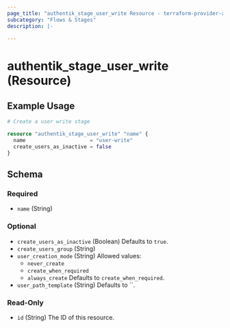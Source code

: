 ```yaml
---
page_title: "authentik_stage_user_write Resource - terraform-provider-authentik"
subcategory: "Flows & Stages"
description: |-
  
---
```


# authentik_stage_user_write (Resource)



## Example Usage

```terraform
# Create a user write stage

resource "authentik_stage_user_write" "name" {
  name                     = "user-write"
  create_users_as_inactive = false
}
```

<!-- schema generated by tfplugindocs -->
## Schema

### Required

- `name` (String)

### Optional

- `create_users_as_inactive` (Boolean) Defaults to `true`.
- `create_users_group` (String)
- `user_creation_mode` (String) Allowed values:
  - `never_create`
  - `create_when_required`
  - `always_create`
 Defaults to `create_when_required`.
- `user_path_template` (String) Defaults to ``.

### Read-Only

- `id` (String) The ID of this resource.
